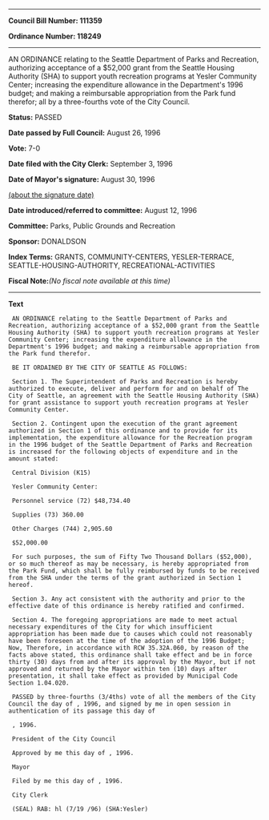 

********

**Council Bill Number: 111359**
   
**Ordinance Number: 118249**
********

 AN ORDINANCE relating to the Seattle Department of Parks and Recreation, authorizing acceptance of a $52,000 grant from the Seattle Housing Authority (SHA) to support youth recreation programs at Yesler Community Center; increasing the expenditure allowance in the Department's 1996 budget; and making a reimbursable appropriation from the Park fund therefor; all by a three-fourths vote of the City Council.

**Status:** PASSED
   
**Date passed by Full Council:** August 26, 1996
   
**Vote:** 7-0
   
**Date filed with the City Clerk:** September 3, 1996
   
**Date of Mayor's signature:** August 30, 1996
   
[(about the signature date)](/~public/approvaldate.htm)
   
   
   
**Date introduced/referred to committee:** August 12, 1996
   
**Committee:** Parks, Public Grounds and Recreation
   
**Sponsor:** DONALDSON
   
   
**Index Terms:** GRANTS, COMMUNITY-CENTERS, YESLER-TERRACE, SEATTLE-HOUSING-AUTHORITY, RECREATIONAL-ACTIVITIES

**Fiscal Note:**_(No fiscal note available at this time)_

********

**Text**
   
```
 AN ORDINANCE relating to the Seattle Department of Parks and Recreation, authorizing acceptance of a $52,000 grant from the Seattle Housing Authority (SHA) to support youth recreation programs at Yesler Community Center; increasing the expenditure allowance in the Department's 1996 budget; and making a reimbursable appropriation from the Park fund therefor.

 BE IT ORDAINED BY THE CITY OF SEATTLE AS FOLLOWS:

 Section 1. The Superintendent of Parks and Recreation is hereby authorized to execute, deliver and perform for and on behalf of The City of Seattle, an agreement with the Seattle Housing Authority (SHA) for grant assistance to support youth recreation programs at Yesler Community Center.

 Section 2. Contingent upon the execution of the grant agreement authorized in Section 1 of this ordinance and to provide for its implementation, the expenditure allowance for the Recreation program in the 1996 budget of the Seattle Department of Parks and Recreation is increased for the following objects of expenditure and in the amount stated:

 Central Division (K15)

 Yesler Community Center:

 Personnel service (72) $48,734.40

 Supplies (73) 360.00

 Other Charges (744) 2,905.60

 $52,000.00

 For such purposes, the sum of Fifty Two Thousand Dollars ($52,000), or so much thereof as may be necessary, is hereby appropriated from the Park Fund, which shall be fully reimbursed by funds to be received from the SHA under the terms of the grant authorized in Section 1 hereof.

 Section 3. Any act consistent with the authority and prior to the effective date of this ordinance is hereby ratified and confirmed.

 Section 4. The foregoing appropriations are made to meet actual necessary expenditures of the City for which insufficient appropriation has been made due to causes which could not reasonably have been foreseen at the time of the adoption of the 1996 Budget; Now, Therefore, in accordance with RCW 35.32A.060, by reason of the facts above stated, this ordinance shall take effect and be in force thirty (30) days from and after its approval by the Mayor, but if not approved and returned by the Mayor within ten (10) days after presentation, it shall take effect as provided by Municipal Code Section 1.04.020.

 PASSED by three-fourths (3/4ths) vote of all the members of the City Council the day of , 1996, and signed by me in open session in authentication of its passage this day of

 , 1996.

 President of the City Council

 Approved by me this day of , 1996.

 Mayor

 Filed by me this day of , 1996.

 City Clerk

 (SEAL) RAB: hl (7/19 /96) (SHA:Yesler)

```
